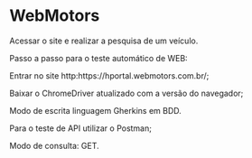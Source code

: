 # WebMotors

Acessar o site e realizar a pesquisa de um veículo. 
 
Passo a passo para o teste automático de WEB: 
<p> Entrar no site http:https://hportal.webmotors.com.br/;</p> 
<p> Baixar o ChromeDriver atualizado com a versão do navegador;</p> 
<p> Modo de escrita linguagem Gherkins em BDD.</p> 

Para o teste de API utilizar o Postman;
<p> Modo de consulta: GET. </p> 
